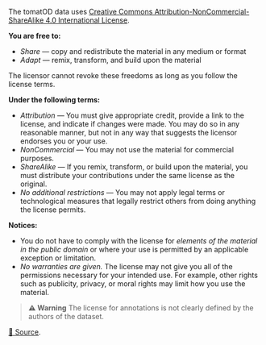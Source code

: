 The tomatOD data uses [Creative Commons Attribution-NonCommercial-ShareAlike 4.0 International License](https://creativecommons.org/licenses/by-nc-sa/4.0/).

**You are free to:**

- *Share* — copy and redistribute the material in any medium or format
- *Adapt* — remix, transform, and build upon the material

The licensor cannot revoke these freedoms as long as you follow the license terms.

**Under the following terms:**

- *Attribution* — You must give appropriate credit, provide a link to the license, and indicate if changes were made. You may do so in any reasonable manner, but not in any way that suggests the licensor endorses you or your use.
- *NonCommercial* — You may not use the material for commercial purposes.
- *ShareAlike* — If you remix, transform, or build upon the material, you must distribute your contributions under the same license as the original.
- *No additional restrictions* — You may not apply legal terms or technological measures that legally restrict others from doing anything the license permits.

**Notices:**

- You do not have to comply with the license for *elements of the material in the public domain* or where your use is permitted by an applicable exception or limitation.
- *No warranties are given.* The license may not give you all of the permissions necessary for your intended use. For example, other rights such as publicity, privacy, or moral rights may limit how you use the material.

> **⚠️ Warning** The license for annotations is not clearly defined by the authors of the dataset.

[🔗 Source](https://github.com/up2metric/tomatOD/blob/master/LICENSE).